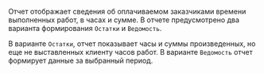Отчет отображает сведения об оплачиваемом заказчиками времени выполненных работ, в часах и сумме. В отчете предусмотрено два варианта формирования `Остатки` и `Ведомость`.

В варианте `Остатки`, отчет показывает часы и суммы произведенных, но еще не выставленных клиенту часов работ. В варианте `Ведомость` отчет формирует данные за выбранный период.